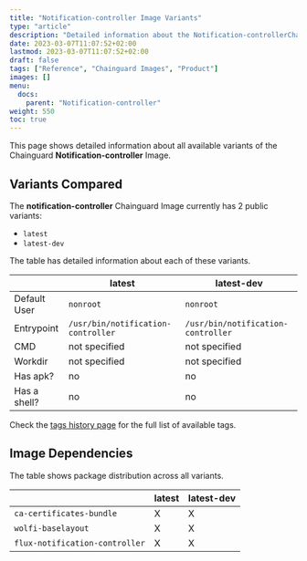 ```yaml
---
title: "Notification-controller Image Variants"
type: "article"
description: "Detailed information about the Notification-controllerChainguard Image variants"
date: 2023-03-07T11:07:52+02:00
lastmod: 2023-03-07T11:07:52+02:00
draft: false
tags: ["Reference", "Chainguard Images", "Product"]
images: []
menu:
  docs:
    parent: "Notification-controller"
weight: 550
toc: true
---
```


This page shows detailed information about all available variants of the Chainguard **Notification-controller** Image.

## Variants Compared
The **notification-controller** Chainguard Image currently has 2 public variants: 

- `latest`
- `latest-dev`

The table has detailed information about each of these variants.

|              | latest                             | latest-dev                         |
|--------------|------------------------------------|------------------------------------|
| Default User | `nonroot`                          | `nonroot`                          |
| Entrypoint   | `/usr/bin/notification-controller` | `/usr/bin/notification-controller` |
| CMD          | not specified                      | not specified                      |
| Workdir      | not specified                      | not specified                      |
| Has apk?     | no                                 | no                                 |
| Has a shell? | no                                 | no                                 |

Check the [tags history page](/chainguard/chainguard-images/reference/notification-controller/tags_history/) for the full list of available tags.
## Image Dependencies
The table shows package distribution across all variants.

|                                | latest | latest-dev |
|--------------------------------|--------|------------|
| `ca-certificates-bundle`       | X      | X          |
| `wolfi-baselayout`             | X      | X          |
| `flux-notification-controller` | X      | X          |
